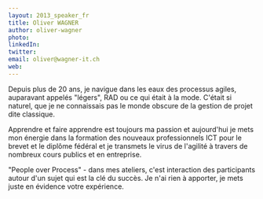 ```yaml
---
layout: 2013_speaker_fr
title: Oliver WAGNER
author: oliver-wagner
photo:
linkedIn:
twitter:
email: oliver@wagner-it.ch
web:
---
```


Depuis plus de 20 ans, je navigue dans les eaux des processus agiles, auparavant appelés "légers", RAD ou ce qui était à la mode. C'était si naturel, que je ne connaissais pas le monde obscure de la gestion de projet dite classique. 

Apprendre et faire apprendre est toujours ma passion et aujourd'hui je mets mon énergie dans la formation des nouveaux professionnels ICT pour le brevet et le diplôme fédéral et je transmets le virus de l'agilité à travers de nombreux cours publics et en entreprise.

"People over Process" - dans mes ateliers, c'est interaction des participants autour d'un sujet qui est la clé du succès. Je n'ai rien à apporter, je mets juste en évidence votre expérience.